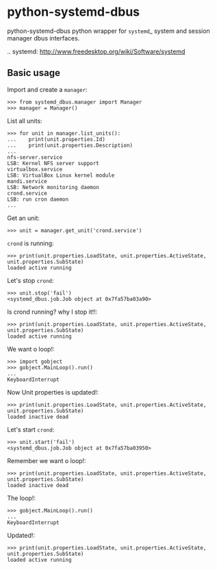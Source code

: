 python-systemd-dbus
===================

python-systemd-dbus python wrapper for `systemd`_ system and session manager dbus
interfaces.

.. systemd: http://www.freedesktop.org/wiki/Software/systemd

Basic usage
-----------

Import and create a `manager`:

```
>>> from systemd_dbus.manager import Manager
>>> manager = Manager()
```

List all units:

```
>>> for unit in manager.list_units():
...    print(unit.properties.Id)
...    print(unit.properties.Description)
...
nfs-server.service
LSB: Kernel NFS server support
virtualbox.service
LSB: VirtualBox Linux kernel module
mandi.service
LSB: Network monitoring daemon
crond.service
LSB: run cron daemon
...
```

Get an unit:

```
>>> unit = manager.get_unit('crond.service')
```

`crond` is running:

```
>>> print(unit.properties.LoadState, unit.properties.ActiveState, unit.properties.SubState)
loaded active running
```

Let's stop `crond`:

```
>>> unit.stop('fail')
<systemd_dbus.job.Job object at 0x7fa57ba03a90>
```

Is crond running? why I stop it!!:

```
>>> print(unit.properties.LoadState, unit.properties.ActiveState, unit.properties.SubState)
loaded active running
```

We want o loop!:

```
>>> import gobject
>>> gobject.MainLoop().run()
...
KeyboardInterrupt
```

Now Unit properties is updated!:

```
>>> print(unit.properties.LoadState, unit.properties.ActiveState, unit.properties.SubState)
loaded inactive dead
```

Let's start `crond`:

```
>>> unit.start('fail')
<systemd_dbus.job.Job object at 0x7fa57ba03950>
```

Remember we want o loop!:

```
>>> print(unit.properties.LoadState, unit.properties.ActiveState, unit.properties.SubState)
loaded inactive dead
```

The loop!:

```
>>> gobject.MainLoop().run()
...
KeyboardInterrupt
```

Updated!:

```
>>> print(unit.properties.LoadState, unit.properties.ActiveState, unit.properties.SubState)
loaded active running
```
